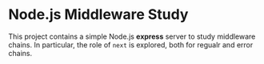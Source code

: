 # Node.js Middleware Study

This project contains a simple Node.js **express** server to study middleware chains. In particular, the role of `next` is explored, both for regualr and error chains.
